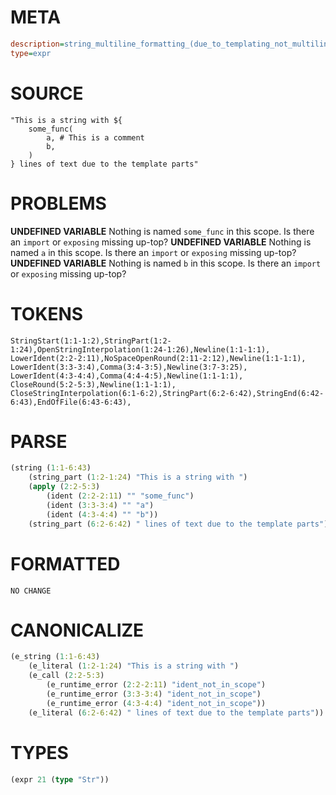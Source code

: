 # META
~~~ini
description=string_multiline_formatting_(due_to_templating_not_multiline_string_literal) (3)
type=expr
~~~
# SOURCE
~~~roc
"This is a string with ${
	some_func(
		a, # This is a comment
		b,
	)
} lines of text due to the template parts"
~~~
# PROBLEMS
**UNDEFINED VARIABLE**
Nothing is named `some_func` in this scope.
Is there an `import` or `exposing` missing up-top?
**UNDEFINED VARIABLE**
Nothing is named `a` in this scope.
Is there an `import` or `exposing` missing up-top?
**UNDEFINED VARIABLE**
Nothing is named `b` in this scope.
Is there an `import` or `exposing` missing up-top?
# TOKENS
~~~zig
StringStart(1:1-1:2),StringPart(1:2-1:24),OpenStringInterpolation(1:24-1:26),Newline(1:1-1:1),
LowerIdent(2:2-2:11),NoSpaceOpenRound(2:11-2:12),Newline(1:1-1:1),
LowerIdent(3:3-3:4),Comma(3:4-3:5),Newline(3:7-3:25),
LowerIdent(4:3-4:4),Comma(4:4-4:5),Newline(1:1-1:1),
CloseRound(5:2-5:3),Newline(1:1-1:1),
CloseStringInterpolation(6:1-6:2),StringPart(6:2-6:42),StringEnd(6:42-6:43),EndOfFile(6:43-6:43),
~~~
# PARSE
~~~clojure
(string (1:1-6:43)
	(string_part (1:2-1:24) "This is a string with ")
	(apply (2:2-5:3)
		(ident (2:2-2:11) "" "some_func")
		(ident (3:3-3:4) "" "a")
		(ident (4:3-4:4) "" "b"))
	(string_part (6:2-6:42) " lines of text due to the template parts"))
~~~
# FORMATTED
~~~roc
NO CHANGE
~~~
# CANONICALIZE
~~~clojure
(e_string (1:1-6:43)
	(e_literal (1:2-1:24) "This is a string with ")
	(e_call (2:2-5:3)
		(e_runtime_error (2:2-2:11) "ident_not_in_scope")
		(e_runtime_error (3:3-3:4) "ident_not_in_scope")
		(e_runtime_error (4:3-4:4) "ident_not_in_scope"))
	(e_literal (6:2-6:42) " lines of text due to the template parts"))
~~~
# TYPES
~~~clojure
(expr 21 (type "Str"))
~~~